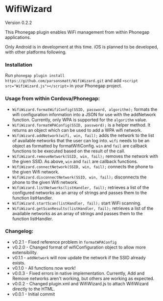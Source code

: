 # WifiWizard

Version 0.2.2

This Phonegap plugin enables WiFi management from within Phonegap applications. 

Only Android is in development at this time. iOS is planned to be developed, with other platforms following.

### Installation

Run `phonegap plugin install https://github.com/parsonsmatt/WifiWizard.git` and add `<script src="WifiWizard.js"></script>` in your Phonegap project.

### Usage from within Cordova/Phonegap:

* `WifiWizard.formatWifiConfig(SSID, password, algorithm);` formats the wifi configuration information into a JSON for use with the addNetwork function. Currently, only WPA is supported for the `algorithm` value. 
* `WifiWizard.formatWPAConfig(SSID, password);` is a helper method. It returns an object which can be used to add a WPA wifi network.
* `WifiWizard.addNetwork(wifi, win, fail);` adds the network to the list of available networks that the user can log into. `wifi` needs to be an object as formatted by formatWifiConfig. `win` and `fail` are callback functions to be executed based on the result of the call.
* `WifiWizard.removeNetwork(SSID, win, fail);` removes the network with the given SSID. As above, `win` and `fail` are callback functions.
* `WifiWizard.connectNetwork(SSID, win, fail);` connects the phone to the given Wifi network. 
* `WifiWizard.disconnectNetwork(SSID, win, fail);` disconnects the phone to the given Wifi network. 
* `WifiWizard.listNetworks(listHandler, fail);` retrieves a list of the configured networks as an array of strings and passes them to the function listHandler.
* `WifiWizard.startScan(listHandler, fail);` start WiFi scanning.
* `WifiWizard.getScanResults(listHandler, fail);` retrieves a list of the available networks as an array of strings and passes them to the function listHandler.

### Changelog:

* v0.2.1 - Fixed reference problem in `formatWPAConfig`
* v0.2.0 - Changed format of wifiConfiguration object to allow more extensibility.
* v0.1.1 - `addNetwork` will now update the network if the SSID already exists.
* v0.1.0 - All functions now work!
* v0.0.3 - Fixed errors in native implementation. Currently, Add and Remove networks aren't working, but others are working as expected.
* v0.0.2 - Changed plugin.xml and WifiWizard.js to attach WifiWizard directly to the HTML. 
* v0.0.1 - Initial commit
